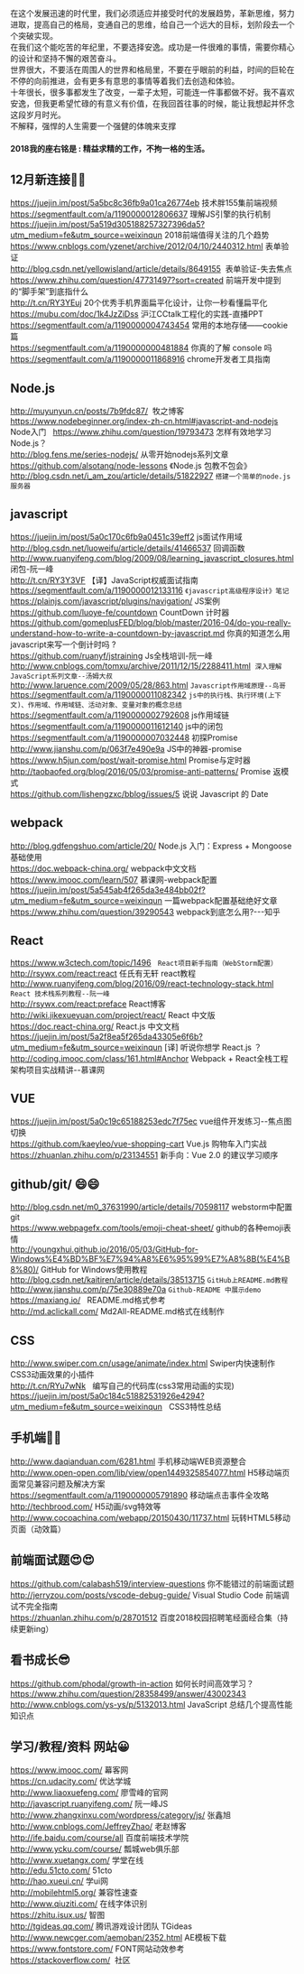 在这个发展迅速的时代里，我们必须适应并接受时代的发展趋势，革新思维，努力进取，提高自己的格局，变通自己的思维，给自己一个远大的目标，划阶段去一个个突破实现。   
在我们这个能吃苦的年纪里，不要选择安逸。成功是一件很难的事情，需要你精心的设计和坚持不懈的艰苦奋斗。   
世界很大，不要活在周围人的世界和格局里，不要在乎眼前的利益，时间的巨轮在不停的向前推进，会有更多有意思的事情等着我们去创造和体验。  
十年很长，很多事都发生了改变，一辈子太短，可能连一件事都做不好。我不喜欢安逸，但我更希望忙碌的有意义有价值，在我回首往事的时候，能让我想起并怀念这段岁月时光。  
不解释，强悍的人生需要一个强健的体魄来支撑  
#### 2018我的座右铭是 : 精益求精的工作，不拘一格的生活。  



## 12月新连接:dancer::dancer:   
https://juejin.im/post/5a5bc8c36fb9a01ca26774eb 技术胖155集前端视频  
https://segmentfault.com/a/1190000012806637  理解JS引擎的执行机制    
https://juejin.im/post/5a519d305188257327396da5?utm_medium=fe&utm_source=weixinqun 2018前端值得关注的几个趋势
https://www.cnblogs.com/yzenet/archive/2012/04/10/2440312.html 表单验证   
http://blog.csdn.net/yellowisland/article/details/8649155  表单验证-失去焦点   
https://www.zhihu.com/question/47731497?sort=created  前端开发中提到的“脚手架”到底指什么   
http://t.cn/RY3YEuj  20个优秀手机界面扁平化设计，让你一秒看懂扁平化     
https://mubu.com/doc/1k4JzZiDss 沪江CCtalk工程化的实践-直播PPT   
https://segmentfault.com/a/1190000004743454 常用的本地存储——cookie篇     
https://segmentfault.com/a/1190000000481884  你真的了解 console 吗  
https://segmentfault.com/a/1190000011868916  chrome开发者工具指南   

## Node.js
http://muyunyun.cn/posts/7b9fdc87/  牧之博客    
https://www.nodebeginner.org/index-zh-cn.html#javascript-and-nodejs  Node入门  
https://www.zhihu.com/question/19793473  怎样有效地学习 Node.js？   
http://blog.fens.me/series-nodejs/    从零开始nodejs系列文章  
https://github.com/alsotang/node-lessons 《Node.js 包教不包会》  
http://blog.csdn.net/i_am_zou/article/details/51822927 `搭建一个简单的node.js服务器`   

## javascript 
https://juejin.im/post/5a0c170c6fb9a0451c39eff2 js面试作用域   
http://blog.csdn.net/luoweifu/article/details/41466537  回调函数   
http://www.ruanyifeng.com/blog/2009/08/learning_javascript_closures.html 闭包-阮一峰   
http://t.cn/RY3Y3VF 【译】JavaScript权威面试指南    
https://segmentfault.com/a/1190000012133116 `《javascript高级程序设计》笔记`    
https://plainjs.com/javascript/plugins/navigation/ JS案例     
https://github.com/luoye-fe/countdown  CountDown 计时器     
https://github.com/gomeplusFED/blog/blob/master/2016-04/do-you-really-understand-how-to-write-a-countdown-by-javascript.md 你真的知道怎么用javascript来写一个倒计时吗 ?       
https://github.com/ruanyf/jstraining  Js全栈培训-阮一峰      
http://www.cnblogs.com/tomxu/archive/2011/12/15/2288411.html  `深入理解JavaScript系列文章--汤姆大叔`     
http://www.laruence.com/2009/05/28/863.html  `Javascript作用域原理--鸟哥`    
https://segmentfault.com/a/1190000011082342  `js中的执行栈、执行环境(上下文)、作用域、作用域链、活动对象、变量对象的概念总结`   
https://segmentfault.com/a/1190000002792608  js作用域链   
https://segmentfault.com/a/1190000011612140  js中的闭包   
https://segmentfault.com/a/1190000007032448 初探Promise  
http://www.jianshu.com/p/063f7e490e9a JS中的神器-promise   
https://www.h5jun.com/post/wait-promise.html Promise与定时器   
http://taobaofed.org/blog/2016/05/03/promise-anti-patterns/ Promise 返模式   
https://github.com/lishengzxc/bblog/issues/5  说说 Javascript 的 Date

## webpack
http://blog.gdfengshuo.com/article/20/ Node.js 入门：Express + Mongoose 基础使用  
https://doc.webpack-china.org/ webpack中文文档   
https://www.imooc.com/learn/507  慕课网-webpack配置    
https://juejin.im/post/5a545ab4f265da3e484bb02f?utm_medium=fe&utm_source=weixinqun 一篇webpack配置基础绝好文章   
https://www.zhihu.com/question/39290543  webpack到底怎么用?---知乎 

## React 
https://www.w3ctech.com/topic/1496   `React项目新手指南（WebStorm配置）`   
http://rsywx.com/react:react  任氏有无轩 react教程   
http://www.ruanyifeng.com/blog/2016/09/react-technology-stack.html `React 技术栈系列教程--阮一峰`  
http://rsywx.com/react:preface React博客     
http://wiki.jikexueyuan.com/project/react/ React 中文版   
https://doc.react-china.org/ React.js 中文文档   
https://juejin.im/post/5a2f8ea5f265da43305e6f6b?utm_medium=fe&utm_source=weixinqun  [译] 听说你想学 React.js ？    
http://coding.imooc.com/class/161.html#Anchor Webpack + React全栈工程架构项目实战精讲--慕课网 

## VUE
https://juejin.im/post/5a0c19c65188253edc7f75ec vue组件开发练习--焦点图切换   
https://github.com/kaeyleo/vue-shopping-cart Vue.js 购物车入门实战   
https://zhuanlan.zhihu.com/p/23134551 新手向：Vue 2.0 的建议学习顺序 

## github/git/ :smile::smile:
http://blog.csdn.net/m0_37631990/article/details/70598117  webstorm中配置git    
https://www.webpagefx.com/tools/emoji-cheat-sheet/  github的各种emoji表情   
http://youngxhui.github.io/2016/05/03/GitHub-for-Windows%E4%BD%BF%E7%94%A8%E6%95%99%E7%A8%8B(%E4%B8%80)/  GitHub for Windows使用教程    
http://blog.csdn.net/kaitiren/article/details/38513715  `GitHub上README.md教程`     
http://www.jianshu.com/p/75e30889e70a  `Github-README 中展示demo`    
https://maxiang.io/   README.md格式参考   
http://md.aclickall.com/  Md2All-README.md格式在线制作    

## CSS
http://www.swiper.com.cn/usage/animate/index.html  Swiper内快速制作CSS3动画效果的小插件    
http://t.cn/RYu7wNk   编写自己的代码库(css3常用动画的实现)      
https://juejin.im/post/5a0c184c51882531926e4294?utm_medium=fe&utm_source=weixinqun   CSS3特性总结

## 手机端:raised_hands::raised_hands: 
http://www.daqianduan.com/6281.html  手机移动端WEB资源整合   
http://www.open-open.com/lib/view/open1449325854077.html  H5移动端页面常见兼容问题及解决方案   
https://segmentfault.com/a/1190000005791890  移动端点击事件全攻略   
http://techbrood.com/  H5动画/svg特效等   
http://www.cocoachina.com/webapp/20150430/11737.html 玩转HTML5移动页面（动效篇）   

## 前端面试题:heart_eyes::heart_eyes:
https://github.com/calabash519/interview-questions  你不能错过的前端面试题    
http://jerryzou.com/posts/vscode-debug-guide/  Visual Studio Code 前端调试不完全指南  
https://zhuanlan.zhihu.com/p/28701512 百度2018校园招聘笔经面经合集（持续更新ing）   

## 看书成长:sunglasses:
https://github.com/phodal/growth-in-action 如何长时间高效学习？  
https://www.zhihu.com/question/28358499/answer/43002343   
http://www.cnblogs.com/ys-ys/p/5132013.html JavaScript 总结几个提高性能知识点   

## 学习/教程/资料 网站:grinning:
https://www.imooc.com/  幕客网   
https://cn.udacity.com/  优达学城      
http://www.liaoxuefeng.com/    廖雪峰的官网  
http://javascript.ruanyifeng.com/ 阮一峰JS    
http://www.zhangxinxu.com/wordpress/category/js/ 张鑫旭   
http://www.cnblogs.com/JeffreyZhao/   老赵博客    
http://ife.baidu.com/course/all  百度前端技术学院   
http://www.ycku.com/course/ 瓢城web俱乐部   
http://www.xuetangx.com/ 学堂在线   
http://edu.51cto.com/    51cto   
http://hao.xueui.cn/    学ui网   
http://mobilehtml5.org/ 兼容性速查   
http://www.qiuziti.com/  在线字体识别  
https://zhitu.isux.us/  智图   
http://tgideas.qq.com/     腾讯游戏设计团队 TGideas   
http://www.newcger.com/aemoban/2352.html AE模板下载    
https://www.fontstore.com/  FONT网站动效参考    
https://stackoverflow.com/  社区
